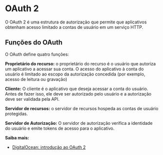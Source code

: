 # OAuth 2

O OAuth 2 é uma estrutura de autorização que permite que aplicativos obtenham acesso limitado a contas de usuário em um serviço HTTP.

## Funções do OAuth

O OAuth define quatro funções:

**Proprietário do recurso:** o proprietário do recurso é o usuário que autoriza um aplicativo a acessar sua conta. O acesso do aplicativo à conta do usuário é limitado ao escopo da autorização concedida (por exemplo, acesso de leitura ou gravação)

**Cliente:** O cliente é o aplicativo que deseja acessar a conta do usuário. Antes de fazer isso, ele deve ser autorizado pelo usuário e a autorização deve ser validada pela API.

**Servidor de recursos:** o servidor de recursos hospeda as contas de usuário protegidas.

**Servidor de Autorização:** O servidor de autorização verifica a identidade do usuário e emite tokens de acesso para o aplicativo.


**Saiba mais:**
- [DigitalOcean: introdução ao OAuth 2](https://spring.io/projects/spring-framework)
